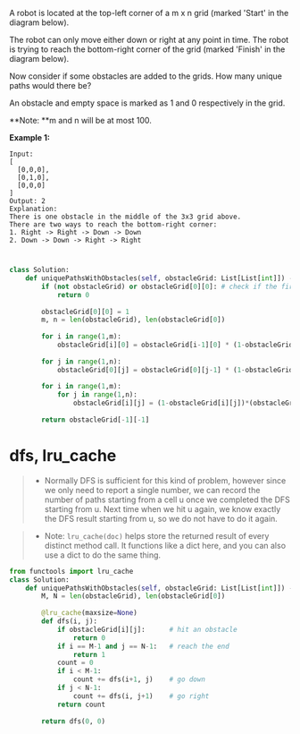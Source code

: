A robot is located at the top-left corner of a m x n grid (marked 'Start' in the diagram below).

The robot can only move either down or right at any point in time. The robot is trying to reach the bottom-right corner of the grid (marked 'Finish' in the diagram below).

Now consider if some obstacles are added to the grids. How many unique paths would there be?

An obstacle and empty space is marked as 1 and 0 respectively in the grid.

**Note: **m and n will be at most 100.

**Example 1:**

```
Input:
[
  [0,0,0],
  [0,1,0],
  [0,0,0]
]
Output: 2
Explanation:
There is one obstacle in the middle of the 3x3 grid above.
There are two ways to reach the bottom-right corner:
1. Right -> Right -> Down -> Down
2. Down -> Down -> Right -> Right
```
#
```python
class Solution:
    def uniquePathsWithObstacles(self, obstacleGrid: List[List[int]]) -> int:
        if (not obstacleGrid) or obstacleGrid[0][0]: # check if the first one is 1 
            return 0
        
        obstacleGrid[0][0] = 1
        m, n = len(obstacleGrid), len(obstacleGrid[0])
        
        for i in range(1,m):
            obstacleGrid[i][0] = obstacleGrid[i-1][0] * (1-obstacleGrid[i][0]) #firstrow
            
        for j in range(1,n):
            obstacleGrid[0][j] = obstacleGrid[0][j-1] * (1-obstacleGrid[0][j])# first column
            
        for i in range(1,m):
            for j in range(1,n):
                obstacleGrid[i][j] = (1-obstacleGrid[i][j])*(obstacleGrid[i-1][j]+obstacleGrid[i][j-1])
        
        return obstacleGrid[-1][-1]
```

# dfs, lru_cache
>* Normally DFS is sufficient for this kind of problem, however since we only need to report a single number, we can record the number of paths starting from a cell u once we completed the DFS starting from u. Next time when we hit u again, we know exactly the DFS result starting from u, so we do not have to do it again.

>* Note: ```lru_cache(doc)``` helps store the returned result of every distinct method call. It functions like a dict here, and you can also use a dict to do the same thing.

```python
from functools import lru_cache
class Solution:
    def uniquePathsWithObstacles(self, obstacleGrid: List[List[int]]) -> int:
        M, N = len(obstacleGrid), len(obstacleGrid[0])
        
        @lru_cache(maxsize=None)
        def dfs(i, j):
            if obstacleGrid[i][j]:      # hit an obstacle
                return 0
            if i == M-1 and j == N-1:   # reach the end
                return 1
            count = 0
            if i < M-1:
                count += dfs(i+1, j)    # go down
            if j < N-1:
                count += dfs(i, j+1)    # go right
            return count
        
        return dfs(0, 0)
```